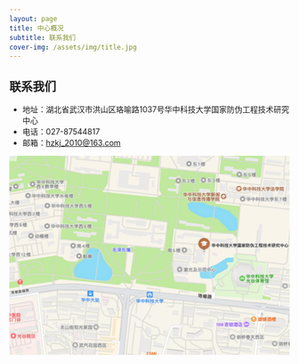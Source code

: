 ```yaml
---
layout: page
title: 中心概况
subtitle: 联系我们
cover-img: /assets/img/title.jpg
---
```

<!--
 * @Author: Conghao Wong
 * @Date: 2023-03-08 19:13:03
 * @LastEditors: Conghao Wong
 * @LastEditTime: 2023-03-12 12:57:18
 * @Description: file content
 * @Github: https://cocoon2wong.github.io
 * Copyright 2023 Conghao Wong, All Rights Reserved.
-->

## 联系我们

- 地址：湖北省武汉市洪山区珞喻路1037号华中科技大学国家防伪工程技术研究中心
- 电话：027-87544817
- 邮箱：hzkj_2010@163.com

<div style="text-align: center;">
     <img src="/assets/img/intro/c1.png">
</div>
